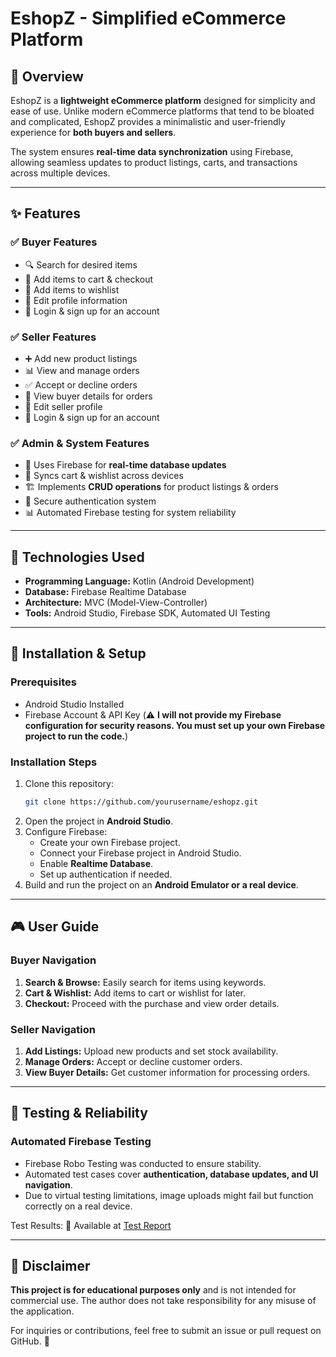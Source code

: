 # EshopZ - Simplified eCommerce Platform

## 📌 Overview
EshopZ is a **lightweight eCommerce platform** designed for simplicity and ease of use. Unlike modern eCommerce platforms that tend to be bloated and complicated, EshopZ provides a minimalistic and user-friendly experience for **both buyers and sellers**. 

The system ensures **real-time data synchronization** using Firebase, allowing seamless updates to product listings, carts, and transactions across multiple devices.

---

## ✨ Features
### ✅ Buyer Features
- 🔍 Search for desired items
- 🛒 Add items to cart & checkout
- 💖 Add items to wishlist
- 👤 Edit profile information
- 🔑 Login & sign up for an account

### ✅ Seller Features
- ➕ Add new product listings
- 📊 View and manage orders
- ✅ Accept or decline orders
- 📄 View buyer details for orders
- 👤 Edit seller profile
- 🔑 Login & sign up for an account

### ✅ Admin & System Features
- 📌 Uses Firebase for **real-time database updates**
- 🔄 Syncs cart & wishlist across devices
- 🏗 Implements **CRUD operations** for product listings & orders
- 🎯 Secure authentication system
- 📊 Automated Firebase testing for system reliability

---

## 🔧 Technologies Used
- **Programming Language:** Kotlin (Android Development)
- **Database:** Firebase Realtime Database
- **Architecture:** MVC (Model-View-Controller)
- **Tools:** Android Studio, Firebase SDK, Automated UI Testing

---

## 📜 Installation & Setup
### **Prerequisites**
- Android Studio Installed
- Firebase Account & API Key (⚠️ **I will not provide my Firebase configuration for security reasons. You must set up your own Firebase project to run the code.**)

### **Installation Steps**
1. Clone this repository:
   ```sh
   git clone https://github.com/yourusername/eshopz.git
   ```
2. Open the project in **Android Studio**.
3. Configure Firebase:
   - Create your own Firebase project.
   - Connect your Firebase project in Android Studio.
   - Enable **Realtime Database**.
   - Set up authentication if needed.
4. Build and run the project on an **Android Emulator or a real device**.

---

## 🎮 User Guide
### **Buyer Navigation**
1. **Search & Browse:** Easily search for items using keywords.
2. **Cart & Wishlist:** Add items to cart or wishlist for later.
3. **Checkout:** Proceed with the purchase and view order details.

### **Seller Navigation**
1. **Add Listings:** Upload new products and set stock availability.
2. **Manage Orders:** Accept or decline customer orders.
3. **View Buyer Details:** Get customer information for processing orders.

---

## 🔬 Testing & Reliability
### **Automated Firebase Testing**
- Firebase Robo Testing was conducted to ensure stability.
- Automated test cases cover **authentication, database updates, and UI navigation**.
- Due to virtual testing limitations, image uploads might fail but function correctly on a real device.

Test Results: 📌 Available at [Test Report](https://youtu.be/JqokOAClPH0)

---

## 📌 Disclaimer
**This project is for educational purposes only** and is not intended for commercial use. The author does not take responsibility for any misuse of the application.

For inquiries or contributions, feel free to submit an issue or pull request on GitHub. 🚀

